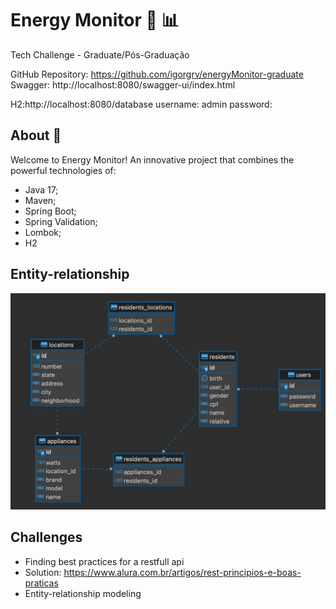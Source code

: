 # Energy Monitor :battery: :bar_chart:
Tech Challenge - Graduate/Pós-Graduação

GitHub Repository: https://github.com/igorgrv/energyMonitor-graduate
Swagger: http://localhost:8080/swagger-ui/index.html

H2:http://localhost:8080/database
username: admin
password: 

## About :book:

Welcome to Energy Monitor! An innovative project that combines the powerful technologies of:

* Java 17;
* Maven; 
* Spring Boot;
* Spring Validation;
* Lombok;
* H2


## Entity-relationship

<img src="./Entities.jpeg" alt="Entities" style="zoom: 50%;" />

## Challenges

* Finding best practices for a restfull api 
* Solution: https://www.alura.com.br/artigos/rest-principios-e-boas-praticas
* Entity-relationship modeling
